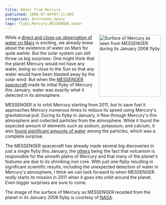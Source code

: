 ```yaml
---
title: Water from Mercury
published: 2008-07-04T07:11:00Z
categories: Astronomy,Space
tags: flyby,Mercury,MESSENGER,water
---
```


<a onblur="try {parent.deselectBloggerImageGracefully();} catch(e) {}" href="http://www.nasa.gov/mission_pages/messenger/multimedia/merc_flyby_011908.html"><img style="float:right; margin:0 0 10px 10px;cursor:pointer; cursor:hand;width: 200px;" src="http://www.nasa.gov/images/content/208882main_MESSENGERSATIMAGE.jpg" border="0" alt="Surface of Mercury as seen from MESSENGER during its January 2008 flyby" /></a>

<p>
While a <a href="/2008/06/evaporating-ice-on-mars.html">direct and close-up observation of water on Mars</a> is exciting, we already knew about the existence of water on Mars for quite awhile.  But the solar system can still throw us big surprises.  One might think that the planet Mercury would not have any water, being so close to the Sun so that any water would have been blasted away by the solar wind.  But when the <a href="http://www.nasa.gov/mission_pages/messenger/main/index.html">MESSENGER spacecraft</a> made its initial flyby of Mercury this January, water was exactly what it detected in its atmosphere.
</p>

<p>
MESSENGER is to orbit Mercury starting from 2011, but to save fuel it approaches Mercury numerous times to reduce its speed using Mercury's gravitational pull.  During its flyby in January, it flew through Mercury's thin atmosphere and collected particles from the atmosphere.  While it found the expected amount of elements such as sodium, potassium, and calcium, it also <a href="http://www.planetary.org/news/2008/0703_MESSENGER_Scientists_Astonished_to.html">found significant amounts of water</a> among the particles, which was a complete surprise.
</p>

<p>
The MESSENGER spacecraft has already made several big discoveries in just a single flyby this January, the <a href="http://messenger.jhuapl.edu/news_room/details.php?id=100">others</a> being the fact that volcanism is responsible for the smooth plains of Mercury and that many of the planet's features are due to its shrinking iron core.  With just one flyby resulting in significant scientific results, including the unexpected detection of water in Mercury's atmosphere, I think we can look forward to when MESSENGER <em>really</em> starts its mission in 2011 when it goes into orbit around the planet.  Even bigger surprises are sure to come.
</p>

<p>
The image of the surface of Mercury as MESSENGER receded from the planet in its January 2008 flyby is courtesy of <a href="http://www.nasa.gov/mission_pages/messenger/multimedia/merc_flyby_011908.html">NASA</a>.
</p>

